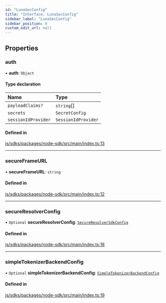 ```yaml
---
id: "LunaSecConfig"
title: "Interface: LunaSecConfig"
sidebar_label: "LunaSecConfig"
sidebar_position: 0
custom_edit_url: null
---
```


## Properties

### auth

• **auth**: `Object`

#### Type declaration

| Name | Type |
| :------ | :------ |
| `payloadClaims?` | `string`[] |
| `secrets` | `SecretConfig` |
| `sessionIdProvider` | `SessionIdProvider` |

#### Defined in

[js/sdks/packages/node-sdk/src/main/index.ts:13](https://github.com/refinery-labs/lunasec-monorepo/blob/6b064f0/js/sdks/packages/node-sdk/src/main/index.ts#L13)

___

### secureFrameURL

• **secureFrameURL**: `string`

#### Defined in

[js/sdks/packages/node-sdk/src/main/index.ts:12](https://github.com/refinery-labs/lunasec-monorepo/blob/6b064f0/js/sdks/packages/node-sdk/src/main/index.ts#L12)

___

### secureResolverConfig

• `Optional` **secureResolverConfig**: [`SecureResolverSdkConfig`](SecureResolverSdkConfig.md)

#### Defined in

[js/sdks/packages/node-sdk/src/main/index.ts:18](https://github.com/refinery-labs/lunasec-monorepo/blob/6b064f0/js/sdks/packages/node-sdk/src/main/index.ts#L18)

___

### simpleTokenizerBackendConfig

• `Optional` **simpleTokenizerBackendConfig**: [`SimpleTokenizerBackendConfig`](SimpleTokenizerBackendConfig.md)

#### Defined in

[js/sdks/packages/node-sdk/src/main/index.ts:19](https://github.com/refinery-labs/lunasec-monorepo/blob/6b064f0/js/sdks/packages/node-sdk/src/main/index.ts#L19)
